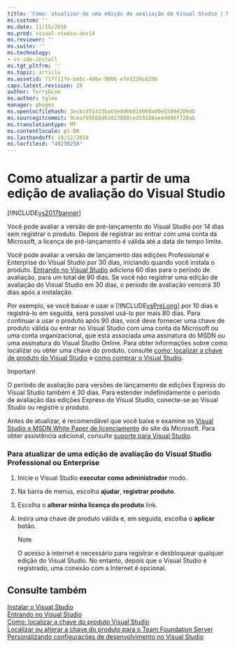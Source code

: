 ```yaml
---
title: 'Como: atualizar de uma edição de avaliação do Visual Studio | Microsoft Docs'
ms.custom: ''
ms.date: 11/15/2016
ms.prod: visual-studio-dev14
ms.reviewer: ''
ms.suite: ''
ms.technology:
- vs-ide-install
ms.tgt_pltfrm: ''
ms.topic: article
ms.assetid: 717f11fe-be6c-4d6e-9006-e7e5220c02bb
caps.latest.revision: 28
author: TerryGLee
ms.author: tglee
manager: ghogen
ms.openlocfilehash: 3ecbc851433ba63e8d66d10060a06e5509d209db
ms.sourcegitcommit: 9ceaf69568d61023868ced59108ae4dd46f720ab
ms.translationtype: MT
ms.contentlocale: pt-BR
ms.lasthandoff: 10/12/2018
ms.locfileid: "49230250"
---
```

# <a name="how-to-upgrade-from-a-trial-edition-of-visual-studio"></a>Como atualizar a partir de uma edição de avaliação do Visual Studio
[!INCLUDE[vs2017banner](../includes/vs2017banner.md)]

Você pode avaliar a versão de pré-lançamento do Visual Studio por 14 dias sem registrar o produto. Depois de registrar ao entrar com uma conta da Microsoft, a licença de pré-lançamento é válida até a data de tempo limite.  
  
 Você pode avaliar a versão de lançamento das edições Professional e Enterprise do Visual Studio por 30 dias, iniciando quando você instala o produto. [Entrando no Visual Studio](../ide/signing-in-to-visual-studio.md) adiciona 60 dias para o período de avaliação, para um total de 90 dias. Se você não registrar uma edição de avaliação do Visual Studio em 30 dias, o período de avaliação vencerá 30 dias após a instalação.  
  
 Por exemplo, se você baixar e usar o [!INCLUDE[vsPreLong](../includes/vsprelong-md.md)] por 10 dias e registrá-lo em seguida, será possível usá-lo por mais 80 dias. Para continuar a usar o produto após 90 dias, você deve fornecer uma chave de produto válida ou entrar no Visual Studio com uma conta da Microsoft ou uma conta organizacional, que está associada uma assinatura do MSDN ou uma assinatura do Visual Studio Online. Para obter informações sobre como localizar ou obter uma chave do produto, consulte [como: localizar a chave de produto do Visual Studio](../install/how-to-locate-the-visual-studio-product-key.md) e [como comprar o Visual Studio](http://www.visualstudio.com/products/how-to-buy-vs).  
  
> [!IMPORTANT]
>  O período de avaliação para versões de lançamento de edições Express do Visual Studio também é 30 dias. Para estender indefinidamente o período de avaliação das edições Express do Visual Studio, conecte-se ao Visual Studio ou registre o produto.  
  
 Antes de atualizar, é recomendável que você baixe e examine os [Visual Studio e MSDN White Paper de licenciamento](http://www.microsoft.com/download/details.aspx?id=13350) do site da Microsoft. Para obter assistência adicional, consulte [suporte para Visual Studio](http://support.microsoft.com/ph/1117/en-us).  
  
### <a name="to-upgrade-from-a-trial-edition-of-visual-studio-professional-or-enterprise"></a>Para atualizar de uma edição de avaliação do Visual Studio Professional ou Enterprise  
  
1.  Inicie o Visual Studio **executar como administrador** modo.  
  
2.  Na barra de menus, escolha **ajudar**, **registrar produto**.  
  
3.  Escolha o **alterar minha licença do produto** link.  
  
4.  Insira uma chave de produto válida e, em seguida, escolha o **aplicar** botão.  
  
    > [!NOTE]
    >  O acesso à internet é necessário para registrar e desbloquear qualquer edição do Visual Studio. No entanto, depois que o Visual Studio é registrado, uma conexão com a Internet é opcional.  
  
## <a name="see-also"></a>Consulte também  
 [Instalar o Visual Studio](../install/install-visual-studio-2015.md)   
 [Entrando no Visual Studio](../ide/signing-in-to-visual-studio.md)   
 [Como: localizar a chave do produto Visual Studio](../install/how-to-locate-the-visual-studio-product-key.md)   
 [Localizar ou alterar a chave do produto para o Team Foundation Server](http://msdn.microsoft.com/library/64f29927-b520-4c9f-b633-bcb527e562cd)   
 [Personalizando configurações de desenvolvimento no Visual Studio](http://msdn.microsoft.com/en-us/22c4debb-4e31-47a8-8f19-16f328d7dcd3)